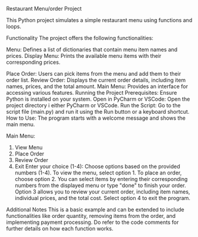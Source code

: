 Restaurant Menu/order Project


This Python project simulates a simple restaurant menu using functions and loops.


Functionality
The project offers the following functionalities:

Menu: Defines a list of dictionaries that contain menu item names and prices.
Display Menu: Prints the available menu items with their corresponding prices.

Place Order: Users can pick items from the menu and add them to their order list.
Review Order: Displays the current order details, including item names, prices, and the total amount. 
Main Menu: Provides an interface for accessing various features. 
Running the Project Prerequisites: Ensure Python is installed on your system. 
Open in PyCharm or VSCode: Open the project directory i either PyCharm or VSCode. 
Run the Script: Go to the script file (main.py) and run it using the Run button or a keyboard shortcut. 
How to Use: The program starts with a welcome message and shows the main menu.


Main Menu:
1. View Menu
2. Place Order
3. Review Order
4. Exit
Enter your choice (1-4): 
Choose options based on the provided numbers (1-4).
To view the menu, select option 1.
To place an order, choose option 2. You can select items by entering their corresponding numbers from the displayed menu or type "done" to finish your order.
Option 3 allows you to review your current order, including item names, individual prices, and the total cost.
Select option 4 to exit the program.


Additional Notes
This is a basic example and can be extended to include functionalities like order quantity, removing items from the order, and implementing payment processing.
Do refer to the code comments for further details on how each function works.
